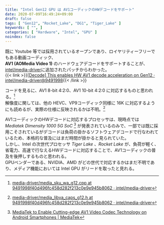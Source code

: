 ```yaml
---
title: "Intel Gen12 GPU は AV1コーディックのHWデコードをサポート"
date: 2020-07-09T16:49:24+09:00
draft: false
tags: [ "Gen12", "Rocket_Lake", "DG1", "Tiger_Lake" ]
keywords: [ "", ]
categories: [ "Hardware", "Intel", "GPU" ]
noindex: false
---
```


既に Youtube 等では採用されているオープンであり、ロイヤリティーフリーでもある動画コーディック、  
**AV1 (AOMedia Video 1)** のハードウェアデコードをサポートすることが、[intel/media-driver](https://github.com/intel/media-driver)に追加されたパッチからわかった。  
{{< link >}}[[Decode] This enables HW AV1 decode acceleration on Gen12 · intel/media-driver@9491998](https://github.com/intel/media-driver/commit/9491998f40d496fc458d282f213c0e9e945b8062){{< /link >}}

コードを見るに、AV1 8-bit 4:2:0、AV1 10-bit 4:2:0 に対応するものと思われる。[^gen12-av1-1]  
解像度に関しては、他の HEVC、VP9コーディック同様に 16K に対応するようにも読めるが、実際の仕様に反映されるかは不明。[^gen12-av1-2]  

<!-- (Y'CbCr) -->

[^gen12-av1-1]: [media-driver/media_sku_wa_g12.cpp at 9491998f40d496fc458d282f213c0e9e945b8062 · intel/media-driver](https://github.com/intel/media-driver/blob/9491998f40d496fc458d282f213c0e9e945b8062/media_driver/linux/gen12/ddi/media_sku_wa_g12.cpp#L99)
[^gen12-av1-2]: [media-driver/media_libva_caps_g12.h at 9491998f40d496fc458d282f213c0e9e945b8062 · intel/media-driver](https://github.com/intel/media-driver/blob/9491998f40d496fc458d282f213c0e9e945b8062/media_driver/linux/gen12/ddi/media_libva_caps_g12.h#L174)

AV1コーディックのHWデコードに対応するプロセッサは、現時点では *Mediatek Dimensity 1000 5G SoC*  [^mediatek-av1] が発表されているのみで、一部では既に採用こそされているがデコードは負荷の掛かるソフトウェアデコードで行なわれているため、本格的な普及にはまだ時間が掛かると見られていた。  
しかし、Intel の次世代プロセッサ *Tiger Lake* 、*Rocket Lake* が、負荷が軽く、省電力、高速で行なえるHWデコードに対応することで、AV1コーディックの普及を後押しするものと思われる。  
GPUベンダーである、NVIDIA、AMD がどの世代で対応するかはまだ不明であり、メディア機能においては Intel GPU がリードを取ったと見れる。  

[^mediatek-av1]: [MediaTek to Enable Cutting-edge AV1 Video Codec Technology on Android Smartphones | MediaTek](https://www.mediatek.com/news-events/press-releases/mediatek-to-enable-cutting-edge-av1-video-codec-technology-on-android-smartphones)

